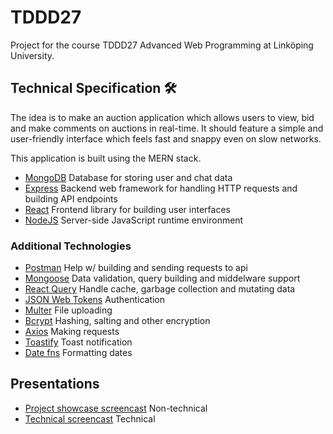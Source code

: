 # TDDD27

Project for the course TDDD27 Advanced Web Programming at Linköping University.

## Technical Specification 🛠️

The idea is to make an auction application which allows users to view, bid and make comments on auctions in real-time.
It should feature a simple and user-friendly interface which feels fast and snappy even on slow networks.

This application is built using the MERN stack.

- [MongoDB](http://mongodb.com/)
  Database for storing user and chat data
- [Express](https://expressjs.com/)
  Backend web framework for handling HTTP requests and building API endpoints
- [React](https://react.dev/)
  Frontend library for building user interfaces
- [NodeJS](https://nodejs.org/en)
  Server-side JavaScript runtime environment

### Additional Technologies

- [Postman](https://www.postman.com/)
  Help w/ building and sending requests to api
- [Mongoose](https://mongoosejs.com/)
  Data validation, query building and middelware support
- [React Query](https://tanstack.com/query/v3/docs/react/overview)
  Handle cache, garbage collection and mutating data
- [JSON Web Tokens](https://jwt.io/)
  Authentication
- [Multer](https://www.npmjs.com/package/multer)
  File uploading
- [Bcrypt](https://www.npmjs.com/package/bcrypt)
  Hashing, salting and other encryption
- [Axios](https://axios-http.com/)
  Making requests
- [Toastify](https://www.npmjs.com/package/react-toastify)
  Toast notification
- [Date fns](https://date-fns.org/)
  Formatting dates

## Presentations

- [Project showcase screencast](https://youtu.be/SztmeeR4s7o)
  Non-technical
- [Technical screencast](https://youtu.be/GGO4OwcOMAI)
  Technical
